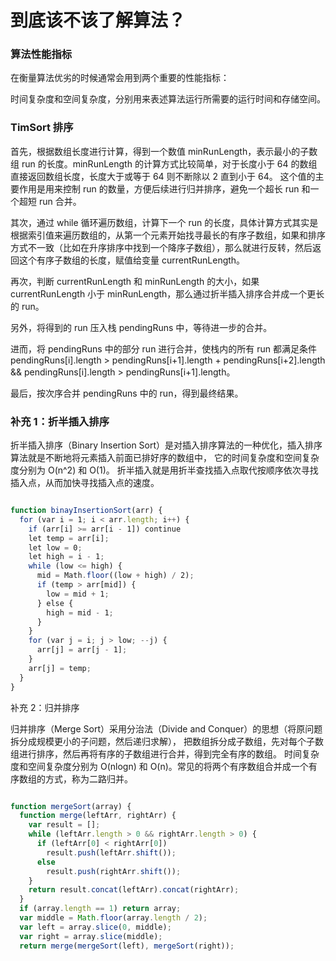 # 到底该不该了解算法？



### 算法性能指标


在衡量算法优劣的时候通常会用到两个重要的性能指标：

时间复杂度和空间复杂度，分别用来表述算法运行所需要的运行时间和存储空间。




### TimSort 排序


首先，根据数组长度进行计算，得到一个数值 minRunLength，表示最小的子数组 run 的长度。minRunLength 的计算方式比较简单，对于长度小于 64 的数组直接返回数组长度，长度大于或等于 64 则不断除以 2 直到小于 64。 这个值的主要作用是用来控制 run 的数量，方便后续进行归并排序，避免一个超长 run 和一个超短 run 合并。

其次，通过 while 循环遍历数组，计算下一个 run 的长度，具体计算方式其实是根据索引值来遍历数组的，从第一个元素开始找寻最长的有序子数组，如果和排序方式不一致（比如在升序排序中找到一个降序子数组），那么就进行反转，然后返回这个有序子数组的长度，赋值给变量 currentRunLength。

再次，判断 currentRunLength 和 minRunLength 的大小，如果 currentRunLength 小于 minRunLength，那么通过折半插入排序合并成一个更长的 run。

另外，将得到的 run 压入栈 pendingRuns 中，等待进一步的合并。

进而，将 pendingRuns 中的部分 run 进行合并，使栈内的所有 run 都满足条件pendingRuns[i].length > pendingRuns[i+1].length + pendingRuns[i+2].length && pendingRuns[i].length > pendingRuns[i+1].length。

最后，按次序合并 pendingRuns 中的 run，得到最终结果。







### 补充 1：折半插入排序

折半插入排序（Binary Insertion Sort）是对插入排序算法的一种优化，插入排序算法就是不断地将元素插入前面已排好序的数组中，
它的时间复杂度和空间复杂度分别为 O(n^2) 和 O(1)。
折半插入就是用折半查找插入点取代按顺序依次寻找插入点，从而加快寻找插入点的速度。



```js

function binayInsertionSort(arr) {
  for (var i = 1; i < arr.length; i++) {
    if (arr[i] >= arr[i - 1]) continue
    let temp = arr[i];
    let low = 0;
    let high = i - 1;
    while (low <= high) {
      mid = Math.floor((low + high) / 2);
      if (temp > arr[mid]) {
        low = mid + 1;
      } else {
        high = mid - 1;
      }
    }
    for (var j = i; j > low; --j) {
      arr[j] = arr[j - 1];
    }
    arr[j] = temp;
  }
}


```




补充 2：归并排序


归并排序（Merge Sort）采用分治法（Divide and Conquer）的思想（将原问题拆分成规模更小的子问题，然后递归求解），
把数组拆分成子数组，先对每个子数组进行排序，然后再将有序的子数组进行合并，得到完全有序的数组。
时间复杂度和空间复杂度分别为 O(nlogn) 和 O(n)。常见的将两个有序数组合并成一个有序数组的方式，称为二路归并。





```js

function mergeSort(array) {
  function merge(leftArr, rightArr) {
    var result = [];
    while (leftArr.length > 0 && rightArr.length > 0) {
      if (leftArr[0] < rightArr[0])
        result.push(leftArr.shift());
      else
        result.push(rightArr.shift());
    }
    return result.concat(leftArr).concat(rightArr);
  }
  if (array.length == 1) return array;
  var middle = Math.floor(array.length / 2);
  var left = array.slice(0, middle);
  var right = array.slice(middle);
  return merge(mergeSort(left), mergeSort(right));

```
